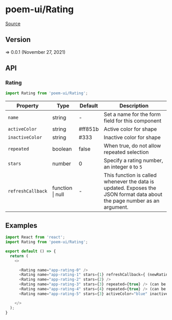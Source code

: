 # poem-ui/Rating

[Source](https://github.com/xizon/poem-ui/tree/main/src/Rating)

## Version

=> 0.0.1 (November 27, 2021)

## API

### Rating
```js
import Rating from 'poem-ui/Rating';
```
| Property | Type | Default | Description |
| --- | --- | --- | --- |
| `name` | string  | - | Set a name for the form field for this component |
| `activeColor` | string  | #ff851b | Active color for shape |
| `inactiveColor` | string  | #333 | Inactive color for shape |
| `repeated` | boolean  | false | When true, do not allow repeated selection |
| `stars` | number  | 0 | Specify a rating number, an integer `0` to `5` |
| `refreshCallback` | function \| null  | - | This function is called whenever the data is updated. Exposes the JSON format data about the page number as an argument. |


## Examples

```js
import React from 'react';
import Rating from 'poem-ui/Rating';

export default () => {
  return (
    <>

      <Rating name="app-rating-0" />
      <Rating name="app-rating-1" stars={1} refreshCallback={ (newRating) => { console.log(`The new rating is: ${newRating}`) } } /> (contains callback function)
      <Rating name="app-rating-2" stars={2} />
      <Rating name="app-rating-3" stars={3} repeated={true} /> (can be selected multiple times)
      <Rating name="app-rating-4" stars={4} repeated={true} /> (can be selected multiple times)
      <Rating name="app-rating-5" stars={3} activeColor="blue" inactiveColor="#ddd" /> (custom colors)

    </>
  );
}

```